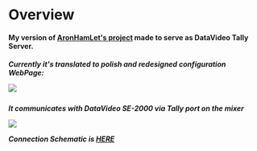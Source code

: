 <h1>Overview</h1>
<h4>My version of 
  <a href="https://github.com/AronHetLam/ATEM_tally_light_with_ESP8266">AronHamLet's project</a> 
  made to serve as DataVideo Tally Server.
</h4>
<h5>Currently it's translated to polish and redesigned configuration WebPage:
  <p>
  <p>
    <img src="https://github.com/Dodo765/datavideo/blob/main/img/web.png">
  </p>
</h5>
<h5>It communicates with DataVideo SE-2000 via Tally port on the mixer
  <p></p>
  <p>
    <img src="https://github.com/Dodo765/datavideo/blob/main/img/Datavideo.jpg">
  </p>
  <p></p>
  Connection Schematic is <a href="https://resource.holdan.co.uk/Datavideo/manuals/Datavideo_SE-2000.pdf"> HERE </a>
</h5>

